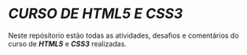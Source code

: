 # ***CURSO DE HTML5 E CSS3***
Neste repósitorio estão todas as atividades, desafios e comentários do curso de ***HTML5*** e ***CSS3*** realizadas.
